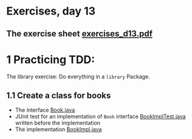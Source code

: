 # Exercises, day 13

## The exercise sheet [exercises_d13.pdf](exercises_d13.pdf) 

# 1 Practicing TDD:

The library exercise: Do everything in a `library` Package.

## 1.1 Create a class for books
* The interface [Book.java](src/library/Book.java)
* JUnit test for an implementation of `Book` interface [BookImplTest.java](src/library/BookImplTest.java) written
  before the implementation
* The implementation [BookImpl.java](src/library/BookImpl.java)
